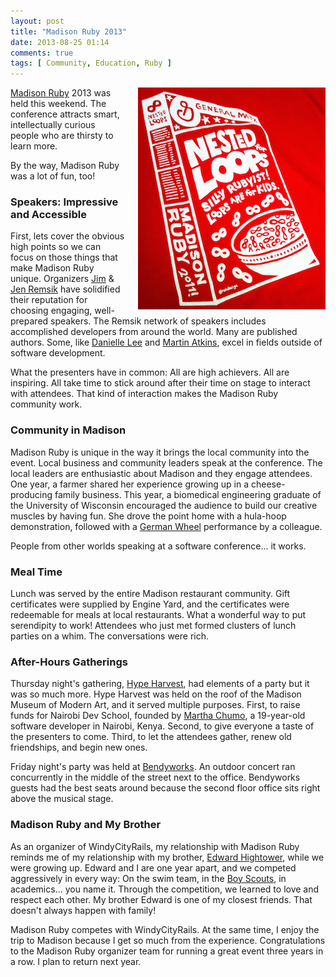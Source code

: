 ```yaml
---
layout: post
title: "Madison Ruby 2013"
date: 2013-08-25 01:14
comments: true
tags: [ Community, Education, Ruby ]
---
```

<img style="margin-left:20px" src="/images/madison-ruby.png" alt="Madison Ruby 2011 T-Shirt Design by Mike Rohde" align="right">

[Madison Ruby](http://madisonruby.com) 2013 was held this weekend. The conference attracts smart, intellectually curious people who are thirsty to learn more. 

By the way, Madison Ruby was a lot of fun, too! 

### Speakers: Impressive and Accessible
First, lets cover the obvious high points so we can focus on those things that make Madison Ruby unique. Organizers [Jim](https://twitter.com/jremsikjr) & [Jen Remsik](https://twitter.com/JenRemsik) have solidified their reputation for choosing engaging, well-prepared speakers. The Remsik network of speakers includes accomplished developers from around the world. Many are published authors. Some, like [Danielle Lee](http://madisoncircusspace.com/) and [Martin Atkins](https://twitter.com/marteeeen), excel in fields outside of software development. 

<!--more-->

What the presenters have in common: All are high achievers. All are inspiring. All take time to stick around after their time on stage to interact with attendees. That kind of interaction makes the Madison Ruby community work.

### Community in Madison
Madison Ruby is unique in the way it brings the local community into the event. Local business and community leaders speak at the conference. The local leaders are enthusiastic about Madison and they engage attendees. One year, a farmer shared her experience growing up in a cheese-producing family business. This year, a biomedical engineering graduate of the University of Wisconsin encouraged the audience to build our creative muscles by having fun. She drove the point home with a hula-hoop demonstration, followed with a [German Wheel](http://madisoncircusspace.com/classes/german-wheel/) performance by a colleague.

People from other worlds speaking at a software conference... it works.

### Meal Time
Lunch was served by the entire Madison restaurant community. Gift certificates were supplied by Engine Yard, and the certificates were redeemable for meals at local restaurants.  What a wonderful way to put serendipity to work! Attendees who just met formed clusters of lunch parties on a whim. The conversations were rich. 

### After-Hours Gatherings
Thursday night's gathering, [Hype Harvest](http://hypeharvest.com/), had elements of a party but it was so much more. Hype Harvest was held on the roof of the Madison Museum of Modern Art, and it served multiple purposes. First, to raise funds for Nairobi Dev School, founded by [Martha Chumo](http://www.cnn.com/2013/07/17/tech/teenager-hacker-school-africa-google), a 19-year-old software developer in Nairobi, Kenya. Second, to give everyone a taste of the presenters to come. Third, to let the attendees gather, renew old friendships, and begin new ones. 

Friday night's party was held at [Bendyworks](http://bendyworks.com). An outdoor concert ran concurrently in the middle of the street next to the office. Bendyworks guests had the best seats around because the second floor office sits right above the musical stage. 

### Madison Ruby and My Brother
As an organizer of WindyCityRails, my relationship with Madison Ruby reminds me of my relationship with my brother, [Edward Hightower](http://motoringventures.com), while we were growing up. Edward and I are one year apart, and we competed aggressively in every way: On the swim team, in the [Boy Scouts](http://troop534.org), in academics... you name it. Through the competition, we learned to love and respect each other. My brother Edward is one of my closest friends. That doesn't always happen with family!

Madison Ruby competes with WindyCityRails. At the same time, I enjoy the trip to Madison because I get so much from the experience. Congratulations to the Madison Ruby organizer team for running a great event three years in a row. I plan to return next year.
